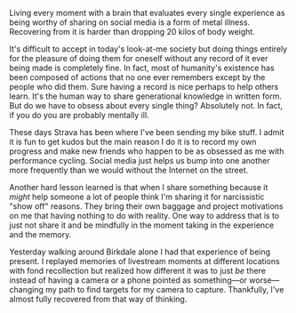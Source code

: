 Living every moment with a brain that evaluates every single experience as being worthy of sharing on social media is a form of metal illness. Recovering from it is harder than dropping 20 kilos of body weight.

It's difficult to accept in today's look-at-me society but doing things entirely for the pleasure of doing them for oneself without any record of it ever being made is completely fine. In fact, most of humanity's existence has been composed of actions that no one ever remembers except by the people who did them. Sure having a record is nice perhaps to help others learn. It's the human way to share generational knowledge in written form. But do we have to obsess about every single thing? Absolutely not. In fact, if you do you are probably mentally ill.

These days Strava has been where I've been sending my bike stuff. I admit it is fun to get kudos but the main reason I do it is to record my own progress and make new friends who happen to be as obsessed as me with performance cycling. Social media just helps us bump into one another more frequently than we would without the Internet on the street.

Another hard lesson learned is that when I share something because it *might* help someone a lot of people think I'm sharing it for narcissistic "show off" reasons. They bring their own baggage and project motivations on me that having nothing to do with reality. One way to address that is to just not share it and be mindfully in the moment taking in the experience and the memory.

Yesterday walking around Birkdale alone I had that experience of being present. I replayed memories of livestream moments at different locations with fond recollection but realized how different it was to just *be* there instead of having a camera or a phone pointed as something—or worse—changing my path to find targets for my camera to capture. Thankfully, I've almost fully recovered from that way of thinking.